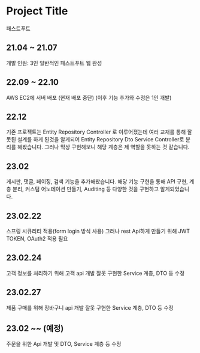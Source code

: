 # Project Title

패스트푸트 

## 21.04 ~ 21.07 
개발 인원: 3인
일반적인 패스트푸트 웹 완성

## 22.09 ~ 22.10 
AWS EC2에 서버 배포 (현재 배포 중단)
(이후 기능 추가와 수정은 1인 개발)

## 22.12 
기존 프로젝트는 Entity Repository Controller 로 이루어졌는데 여러 교재를 통해 잘못된 설계를 하게 된것을 알게되어 
Entity Repository Dto Service Controller로 분리를 해봤습니다.
그러나 막상 구현해보니 해당 계층은 제 역할을 못하는 것 같습니다.

## 23.02
게시판, 댓글, 페이징, 검색 기능을 추가해봤습니다.
해당 기능 구현을 통해 API 구현, 계층 분리, 커스텀 어노테이션 만들기, Auditing 등 다양한 것을 구현하고 알게되었습니다.

## 23.02.22
스프링 시큐리티 적용(form login 방식 사용)
그러나 rest Api하게 만들기 위해 JWT TOKEN, OAuth2 적용 필요

## 23.02.24
고객 정보를 처리하기 위해 고객 api 개발
잘못 구현한 Service 계층, DTO 등  수정

## 23.02.27
제품 구매를 위해 장바구니 api 개발
잘못 구현한 Service 계층, DTO 등  수정

## 23.02 ~~ (예정)
주문을 위한 Api 개발 및 DTO, Service 계층 등 수정
